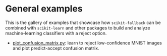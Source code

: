 General examples
================

This is the gallery of examples that showcase how `scikit-fallback` can be combined with
`scikit-learn` and other packages to build and analyze machine-learning classifiers with
a reject option.

* [plot_confusion_matrix.py](./plot_confusion_matrix.py): learn to reject low-confidence
  MNIST images and plot predict-accept confusion matrix.
